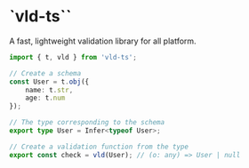 # `vld-ts``
A fast, lightweight validation library for all platform.

```ts
import { t, vld } from 'vld-ts';

// Create a schema
const User = t.obj({
    name: t.str,
    age: t.num
});

// The type corresponding to the schema
export type User = Infer<typeof User>;

// Create a validation function from the type
export const check = vld(User); // (o: any) => User | null
```

